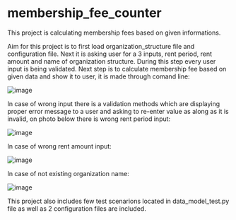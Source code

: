 # membership_fee_counter
This project is calculating membership fees based on given informations. 


Aim for this project is to first load organization_structure file and configuration file. Next it is asking user for a 3 inputs, rent period, rent amount
and name of organization structure. During this step every user input is being validated.
Next step is to calculate membership fee based on given data and show it to user, it is made through comand line: 

![image](https://user-images.githubusercontent.com/44081987/183310321-50407be2-76dc-4f5f-9ef3-c26e718d5254.png)

In case of wrong input there is a validation methods which are displaying proper error message to a user and asking to re-enter value as along as it is invalid,
on photo below there is wrong rent period input:

![image](https://user-images.githubusercontent.com/44081987/183310402-9d179e08-4d0d-43a9-a8d7-11e45e4d7849.png)

In case of wrong rent amount input: 

![image](https://user-images.githubusercontent.com/44081987/183310471-69453439-47ff-488e-9bf0-ff7c12ec9996.png)

In case of not existing organization name: 

![image](https://user-images.githubusercontent.com/44081987/183310499-fc8f3ff9-e639-46f0-b137-45c23cc9fdcb.png)

This project also includes few test scenarions located in data_model_test.py file as well as 2 configuration files are included. 
